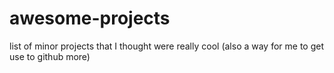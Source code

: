# awesome-projects
list of minor projects that I thought were really cool (also a way for me to get use to github more)
